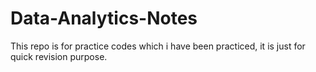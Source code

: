 # Data-Analytics-Notes
This repo is for practice codes which i have been practiced, it is just for quick revision purpose.
